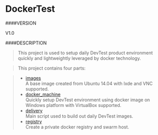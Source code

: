 DockerTest
==========

####VERSION

V1.0

####DESCRIPTION

> This project is used to setup daily DevTest product environment quickly and lightweightly leveraged by docker technology.

> This project contains four parts:

> * [images]<br>A base image created from Ubuntu 14.04 with lxde and VNC supported.
> * [docker_machine]<br>Quickly setup DevTest environment using docker image on Windows platform with VirtualBox supported.
> * [delivery]<br>Main script used to build out daily DevTest images.
> * [registry]<br>Create a private docker registry and swarm host.

[images]:https://github-isl-01.ca.com/yuale01/DockerTest/blob/master/images/README.md
[docker_machine]:https://github-isl-01.ca.com/yuale01/DockerTest/blob/master/docker_machine/README.md
[delivery]:https://github-isl-01.ca.com/yuale01/DockerTest/blob/master/delivery/README.md
[registry]:https://github-isl-01.ca.com/yuale01/DockerTest/blob/master/registry/README.md
